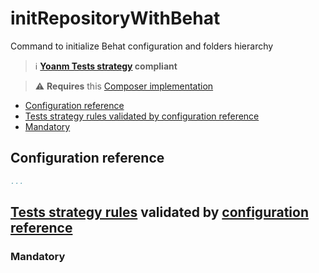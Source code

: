# initRepositoryWithBehat

Command to initialize Behat configuration and folders hierarchy

> :information_source: **[Yoanm Tests strategy](https://github.com/yoanm/Readme/blob/master/TESTS_STRATEGY.md) compliant**

> :warning: **Requires** this [Composer implementation](https://github.com/yoanm/initRepositoryWithComposer)

 * [Configuration reference](#configuration-reference)
 * [Tests strategy rules validated by configuration reference](#rules-validated)
  * [Mandatory](#rules-validated-mandatory)

## Configuration reference

```yaml
...
```

<a name="rules-validated"></a>
## [Tests strategy rules](https://github.com/yoanm/Readme/blob/master/TESTS_STRATEGY.md#rules) validated by [configuration reference](#configuration-reference)

<a name="rules-validated-mandatory"></a>
### Mandatory
